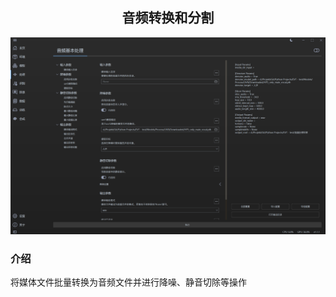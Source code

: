 <div align = "center">

## 音频转换和分割

![Audio Processor](/docs/media/Audio-Processor.png)

</div>


### 介绍
将媒体文件批量转换为音频文件并进行降噪、静音切除等操作